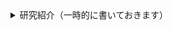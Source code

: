 <details>
<summary>研究紹介（一時的に書いておきます）</summary>

## 🐋 水環境工学研究室

渡辺先生の研究グループと平川の研究グループがあります．

私の方は，
***「プログラムを直に扱って流体と物体の相互作用に関する数値解析を行う」***
方で，下のメンバーがいます．

* 4年生：5名
* 修士1年生：1名

### 指導方針

* 4年生は就職活動が終わるまでは忙しいと思うので，研究はゆっくり進めてもらっています
* 研究の質問はいつでも来て下さい
* 基本4年生が使っていますが，研究室にはMacのPCがあります

### 📚 研究テーマ

自分のやりたいことがある学生（ほぼいません）には，それに沿った研究をしてもらっています．
それ以外の学生は，以下のようなテーマを中心に研究を進めています．

- 境界要素法（BEM-MEL）の高効率化
- 境界要素法（BEM-MEL）を使ったバージ型浮体の動揺解析
- 陽解法型SPH（EISPH）の開発
- 水棲動物の効率的な遊泳法に関する研究

## 👤 自己紹介

- 💻 流体の流れを数値的にシミュレートする研究をしています．海洋の波や流れの計算に興味が湧き，研究を始めました．
- 🛠️ 大学院ではスペクトル法を使っていましたが，現在は**境界要素法**と**粒子法**を用いたソフトウェア開発を行っています

理論にも興味はありますが，何よりもまず現実の現象をシミュレートできるソフトを作りたいと思っています．

### 🚢 研究と開発

主に[浮体式洋上風力発電](https://en.wikipedia.org/wiki/Floating_wind_turbine)に関する研究を行っています．
浮体の動揺や係留索に関連する数値シミュレーションの需要は，今後増えていくと考えられます．
現在すでに[OrcaFlex](https://www.orcina.com/)や[WAMIT](https://www.wamit.com/)といった商用ソフトウェアがありますが，
現在の目標は，多くの浮体を含めウィンドファーム全領域をシミュレートできる
計算手法を提案することと，実用的なソフトウェアを開発することです．

* 境界要素法を使った浮体動揺解析ソフト
    - 説明 : 境界要素法は，流体の運動方程式を流体境界上で解く手法です 
    - 使用言語 : [C++](https://en.wikipedia.org/wiki/C%2B%2B), [python](https://www.python.org/) 
    - リンク : [build_bem](https://github.com/tomoakihirakawa/cpp/blob/main/builds/build_bem/README.md) 

<table style="border-collapse:collapse;border:2;cellspacing:5;cellpadding:5;">
<tr>
<td>
<img src="sample0.gif" width="220px" alt="Sample 0 Image">
</td>
<td>
<img src="sample1.gif" width="220px" alt="Sample 1 Image">
</td>
</tr>
</table>

* 粒子法を使った流体物体相互作用解析ソフト
    - 説明 : 粒子法は，粒子の集まりで流体を表現し，流体の運動方程式を解く手法です
    - 使用言語 : [C++](https://en.wikipedia.org/wiki/C%2B%2B), [python](https://www.python.org/) 
    - リンク : [build_sph](https://github.com/tomoakihirakawa/cpp/blob/main/builds/build_sph/README.md)

### 👩‍💻 数値解析を中心とした研究の魅力

**数値解析手法**は，数学とプログラミングを組み合わせ，以下の様な問題を解くものです．
既に多くの手法が開発されており，学ぶことが多いです（難しい数学は必要ありません）．
この問題はあらゆる分野で見られるため，数値解析を学ぶことはとても有用です．

<table style="border-collapse:collapse;border:2;cellspacing:5;cellpadding:5;">
<tr>
<td><a href="https://github.com/tomoakihirakawa/cpp/blob/main/builds/build_intepolation/README.md">関数近似/補間</a></td>
<td>←関数の微分</td>
<td><a href="https://github.com/tomoakihirakawa/cpp/blob/main/builds/build_integration/README.md">関数の積分</a></td>
<td><a href="https://github.com/tomoakihirakawa/cpp/blob/main/builds/build_root_finding/README.md">方程式の根を求める</a></td>
<td><a href="https://github.com/tomoakihirakawa/cpp/blob/main/builds/build_eigen_value/README.md">固有値問題の解法</a></td>
</tr>

<tr>
<td><a href="https://github.com/tomoakihirakawa/cpp/blob/main/builds/build_system_of_linear_eqs/README.md">線形方程式の解法</a>
<td><a href="https://github.com/tomoakihirakawa/cpp/blob/main/builds/build_ODE/README.md">常微分方程式の解法</a></td>
<td>偏微分方程式の解法</td>
<td><a href="https://github.com/tomoakihirakawa/cpp/blob/main/builds/build_Network/README.md">幾何学（格子生成/データ構造）</a>
</td>
</tr>
</table>

この数値解析手法を組み合わせ，物理現象を表す方程式を数値的に解くことで，現象をシミュレートすることができます．

<!-- #### 有用で普遍的な知識が身につけざるを得ない -->

十分に理解しないまま作成したプログラムで得られる結果は，実際の現象と大きく異なることが多いです．
適当でも結果が得られることもありますが，いろいろと試すうちにおかしいことに気づくことが多いです．
そのため，力学・数学・プログラミングの正確な理解がこの研究を行う上で重要です．
反対に言えば，この研究を通して，力学・数学・プログラミングを正確に学んでいくことができます．

シミュレーションを使って興味のある現象を理解し，上手に説明することを目的とする人が多いように思いますが，
私はどちらかといえば，**現象を再現するための数値解析手法**に興味があります．

私にとって，これがこの研究の魅力です．

<!-- ## ✉️ 連絡先

- 📧 Email: hirakawa`at`gipc.akita-u.ac.jp
- 🌐 Website: [秋田大学研究者総覧](https://akitauinfo.akita-u.ac.jp/html/100000862_ja.html?k=%E5%B9%B3%E5%B7%9D), [researchmap](https://researchmap.jp/tomoakihirakawa) -->

</details>